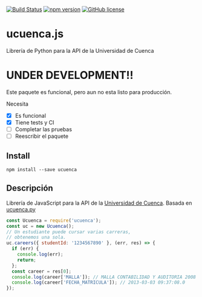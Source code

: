 [![Build Status](https://travis-ci.org/edzzn/ucuenca.js.svg?branch=master)](https://travis-ci.org/edzzn/ucuenca.js)
[![npm version](https://badge.fury.io/js/ucuenca.svg)](https://badge.fury.io/js/ucuenca)
[![GitHub license](https://img.shields.io/github/license/edzzn/ucuenca.js.svg)](https://github.com/edzzn/ucuenca.js/blob/master/LICENSE)


# ucuenca.js
Librería de Python para la API de la Universidad de Cuenca

# UNDER DEVELOPMENT!!
Este paquete es funcional, pero aun no esta listo para producción. 

Necesita
- [x] Es funcional
- [x] Tiene tests y CI
- [ ] Completar las pruebas
- [ ] Reescribir el paquete

## Install

`npm install --save ucuenca`


## Descripción

Librería de JavaScript para la API de la [Universidad de Cuenca](http://www.ucuenca.edu.ec/). Basada en [ucuenca.py](https://github.com/stsewd/ucuenca.py)


```javascript
const Ucuenca = require('ucuenca');
const uc = new Ucuenca();
// Un estudiante puede cursar varias carreras,
// obtenemos una sola.
uc.careers({ studentId: '1234567890' }, (err, res) => {
  if (err) { 
    console.log(err);
    return;
  };
  const career = res[0];
  console.log(career['MALLA']); // MALLA CONTABILIDAD Y AUDITORIA 2008
  console.log(career['FECHA_MATRICULA']); // 2013-03-03 09:37:08.0
});
```